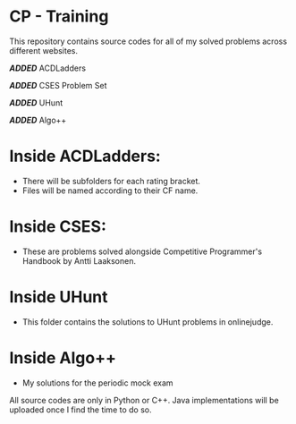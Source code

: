 # CP - Training
This repository contains source codes for all of my solved problems across different websites.

***ADDED*** ACDLadders

***ADDED*** CSES Problem Set

***ADDED*** UHunt

***ADDED*** Algo++

# Inside ACDLadders:
- There will be subfolders for each rating bracket.
- Files will be named according to their CF name.

# Inside CSES:
- These are problems solved alongside Competitive Programmer's Handbook by Antti Laaksonen.

# Inside UHunt
- This folder contains the solutions to UHunt problems in onlinejudge.

# Inside Algo++
- My solutions for the periodic mock exam

All source codes are only in Python or C++. Java implementations will be uploaded once I find the time to do so.
